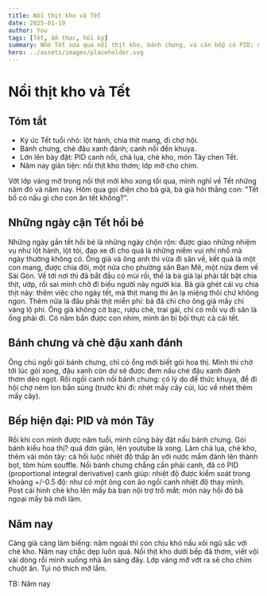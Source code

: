 ```yaml
---
title: Nồi thịt kho và Tết
date: 2025-01-19
author: You
tags: [Tết, ẩm thực, hồi ký]
summary: Nhớ Tết xưa qua nồi thịt kho, bánh chưng, và căn bếp có PID; năm nay chọn giản tiện.
hero: ../assets/images/placeholder.svg
---
```


# Nồi thịt kho và Tết

## Tóm tắt

- Ký ức Tết tuổi nhỏ: lột hành, chia thịt mang, đi chợ hội.
- Bánh chưng, chè đậu xanh đánh; canh nồi đến khuya.
- Lớn lên bày đặt: PID canh nồi, chả lụa, chè kho, món Tây chen Tết.
- Năm nay giản tiện: nồi thịt kho thơm; lớp mỡ cho chim.



Vớt lớp váng mỡ trong nồi thịt mới kho xong tối qua, mình nghĩ về Tết những năm đó và năm nay. Hôm qua gọi điện cho bà già, bà già hỏi thằng con: "Tết bố có nấu gì cho con ăn tết không?".

## Những ngày cận Tết hồi bé

Những ngày gần tết hồi bé là những ngày chộn rộn: được giao những nhiệm vụ như lột hành, lột tỏi, đạp xe đi cho quà là những niềm vui nhí nhố mà ngày thường không có. Ông già và ông anh thì vừa đi săn về, kết quả là một con mang, được chia đôi, một nửa cho phường săn Ban Mê, một nửa đem về Sài Gòn. Về tới nơi thì đã bắt đầu có mùi rồi, thế là bà già lại phải tất bật chia thịt, ướp, rồi sai mình chở đi biếu người này người kia. Bà già ghét cái vụ chia thịt này: thêm việc cho ngày tết, mà thịt mang thì ăn lạ miệng thôi chứ không ngon. Thêm nữa là đâu phải thịt miễn phí: bả đã chi cho ông già mấy chỉ vàng lộ phí. Ông già không cờ bạc, rượu chè, trai gái, chỉ có mỗi vụ đi săn là ổng phải đi. Có năm bắn được con nhím, mình ăn bị bội thực cả cái tết.

## Bánh chưng và chè đậu xanh đánh

Ông chú ngồi gói bánh chưng, chỉ có ổng mới biết gói hoa thị. Mình thì chờ tới lúc gói xong, đậu xanh còn dư sẽ được đem nấu chè đậu xanh đánh thơm dẻo ngọt. Rồi ngồi canh nồi bánh chưng: có lý do để thức khuya, để đi hội chợ ném lon bắn súng (trước khi đi: nhét mấy cây củi, lúc về nhét thêm mấy cây).

## Bếp hiện đại: PID và món Tây

Rồi khi con mình được năm tuổi, mình cũng bày đặt nấu bánh chưng. Gói bánh kiểu hoa thị? quá đơn giản, lên youtube là xong. Làm chả lụa, chè kho, thêm vài món tây: cá hồi luộc nhiệt độ thấp ăn với nước mắm đánh lên thành bọt, tôm hùm souffle. Nồi bánh chưng chẳng cần phải canh, đã có PID (proportional integral derivative) canh giúp: nhiệt độ được kiểm soát trong khoảng +/-0.5 độ: như có một ông con ảo ngồi canh nhiệt độ thay mình. Post cái hình chè kho lên mấy bà bạn nội trợ trố mắt: món này hồi đó bà ngoại mấy bả mới làm.

## Năm nay

Càng già càng làm biếng: năm ngoái thì còn chịu khó nấu xôi ngũ sắc với chè kho. Năm nay chắc dẹp luôn quá. Nồi thịt kho dưới bếp đã thơm, viết vội vài dòng rồi mình xuống nhà ăn sáng đây. Lớp váng mỡ vớt ra sẽ cho chim chuột ăn. Tụi nó thích mỡ lắm. 

TB: Năm nay

